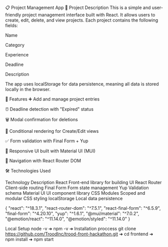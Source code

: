 📋 Project Management App
📝 Project Description
This is a simple and user-friendly project management interface built with React. It allows users to create, edit, delete, and view projects. Each project contains the following fields:

Name

Category

Experience

Deadline

Description

The app uses localStorage for data persistence, meaning all data is stored locally in the browser.

🚀 Features
➕ Add and manage project entries

⏰ Deadline detection with "Expired" status

🗑 Modal confirmation for deletions

🔁 Conditional rendering for Create/Edit views

✅ Form validation with Final Form + Yup

📱 Responsive UI built with Material UI (MUI)

🧭 Navigation with React Router DOM

🛠️ Technologies Used

Technology	Description
React	Front-end library for building UI
React Router	Client-side routing
Final Form	Form state management
Yup	Validation schema
Material UI	UI component library
CSS Modules	Scoped and modular CSS styling
localStorage	Local data persistence

{
"react": "^18.3.1",
"react-router-dom": "^7.5.1",
"react-final-form": "^6.5.9",
"final-form": "^4.20.10",
"yup": "^1.6.1",
"@mui/material": "^7.0.2",
"@emotion/react": "^11.14.0",
"@emotion/styled": "^11.14.0"
}


Local Setup
node -v ➜
npm -v ➜
 Installation proccess 
 git clone https://github.com/TroodInc/trood-front-hackathon.git ➜
 cd frontend ➜
 npm install ➜
 npm start 
